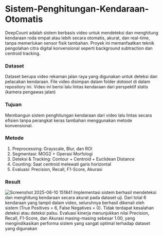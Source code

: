 # Sistem-Penghitungan-Kendaraan-Otomatis
DeepCount adalah sistem berbasis video untuk mendeteksi dan menghitung kendaraan roda empat atau lebih secara otomatis, akurat, dan real-time, tanpa memerlukan sensor fisik tambahan. Proyek ini memanfaatkan teknik pengolahan citra digital konvensional seperti background subtraction dan centroid tracking.

### Dataset
Dataset berupa video rekaman jalan raya yang digunakan untuk deteksi dan pelacakan kendaraan. File video disimpan dalam folder *dataset* di dalam repository ini. Video ini berisi lalu lintas kendaraan dari perspektif statis (kamera pengawas jalan)

### Tujuan
Membangun sistem penghitungan kendaraan dari video lalu lintas secara efisien tanpa perangkat keras tambahan menggunakan metode konvensional.

### Metode
1. Preprocessing: Grayscale, Blur, dan ROI
2. Segmentasi: MOG2 + Operasi Morfologi
3. Deteksi & Tracking: Contour + Centroid + Euclidean Distance
4. Counting: Saat centroid melewati garis horizontal
5. Evaluasi: Precision, Recall, F1-Score, Akurasi

### Result
![Screenshot 2025-06-10 151841](https://github.com/user-attachments/assets/d55d4df9-34b8-4804-96f3-667bf44d5607)
Implementasi sistem berhasil mendeteksi dan menghitung kendaraan secara akurat pada dataset uji. Dari total 6 kendaraan yang tampil dalam video, seluruhnya berhasil dikenali oleh sistem (True Positives = 6, False Negatives = 0). Tidak terdapat kesalahan deteksi atau deteksi palsu. Evaluasi kinerja menunjukkan nilai Precision, Recall, F1-Score, dan Akurasi masing-masing sebesar 1.00, yang mengindikasikan performa sistem yang sangat optimal terhadap dataset yang digunakan
